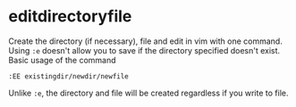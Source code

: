 # editdirectoryfile

Create the directory (if necessary), file and edit in vim with one command. Using `:e` doesn't allow you to save if the directory specified doesn't exist. Basic usage of the command

```
:EE existingdir/newdir/newfile
```

Unlike `:e`, the directory and file will be created regardless if you write to file.
